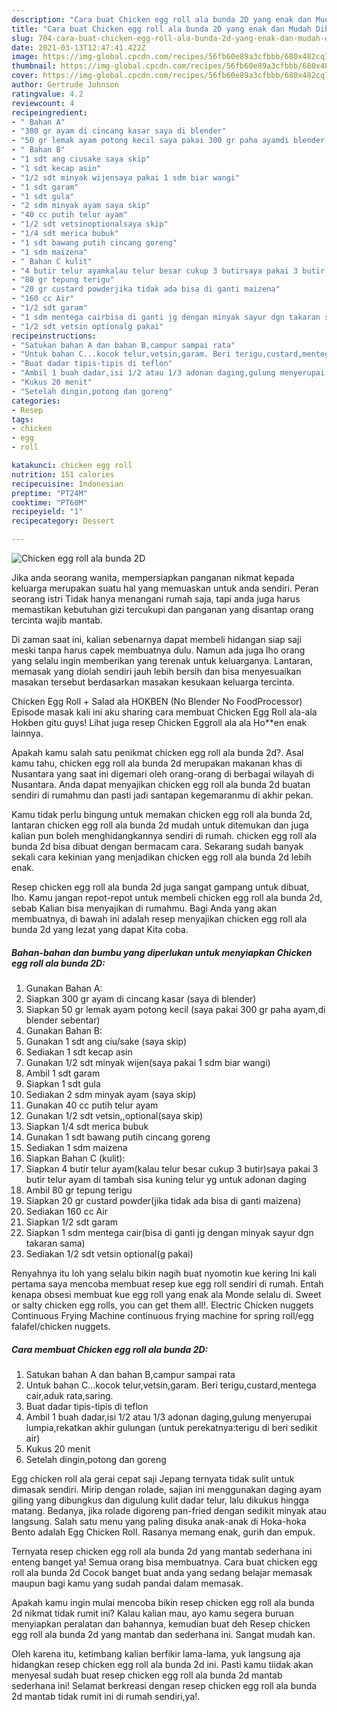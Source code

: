 ```yaml
---
description: "Cara buat Chicken egg roll ala bunda 2D yang enak dan Mudah Dibuat"
title: "Cara buat Chicken egg roll ala bunda 2D yang enak dan Mudah Dibuat"
slug: 704-cara-buat-chicken-egg-roll-ala-bunda-2d-yang-enak-dan-mudah-dibuat
date: 2021-03-13T12:47:41.422Z
image: https://img-global.cpcdn.com/recipes/56fb60e89a3cfbbb/680x482cq70/chicken-egg-roll-ala-bunda-2d-foto-resep-utama.jpg
thumbnail: https://img-global.cpcdn.com/recipes/56fb60e89a3cfbbb/680x482cq70/chicken-egg-roll-ala-bunda-2d-foto-resep-utama.jpg
cover: https://img-global.cpcdn.com/recipes/56fb60e89a3cfbbb/680x482cq70/chicken-egg-roll-ala-bunda-2d-foto-resep-utama.jpg
author: Gertrude Johnson
ratingvalue: 4.2
reviewcount: 4
recipeingredient:
- " Bahan A"
- "300 gr ayam di cincang kasar saya di blender"
- "50 gr lemak ayam potong kecil saya pakai 300 gr paha ayamdi blender sebentar"
- " Bahan B"
- "1 sdt ang ciusake saya skip"
- "1 sdt kecap asin"
- "1/2 sdt minyak wijensaya pakai 1 sdm biar wangi"
- "1 sdt garam"
- "1 sdt gula"
- "2 sdm minyak ayam saya skip"
- "40 cc putih telur ayam"
- "1/2 sdt vetsinoptionalsaya skip"
- "1/4 sdt merica bubuk"
- "1 sdt bawang putih cincang goreng"
- "1 sdm maizena"
- " Bahan C kulit"
- "4 butir telur ayamkalau telur besar cukup 3 butirsaya pakai 3 butir telur ayam di tambah sisa kuning telur yg untuk adonan daging"
- "80 gr tepung terigu"
- "20 gr custard powderjika tidak ada bisa di ganti maizena"
- "160 cc Air"
- "1/2 sdt garam"
- "1 sdm mentega cairbisa di ganti jg dengan minyak sayur dgn takaran sama"
- "1/2 sdt vetsin optionalg pakai"
recipeinstructions:
- "Satukan bahan A dan bahan B,campur sampai rata"
- "Untuk bahan C...kocok telur,vetsin,garam. Beri terigu,custard,mentega cair,aduk rata,saring."
- "Buat dadar tipis-tipis di teflon"
- "Ambil 1 buah dadar,isi 1/2 atau 1/3 adonan daging,gulung menyerupai lumpia,rekatkan akhir gulungan (untuk perekatnya:terigu di beri sedikit air)"
- "Kukus 20 menit"
- "Setelah dingin,potong dan goreng"
categories:
- Resep
tags:
- chicken
- egg
- roll

katakunci: chicken egg roll 
nutrition: 151 calories
recipecuisine: Indonesian
preptime: "PT24M"
cooktime: "PT60M"
recipeyield: "1"
recipecategory: Dessert

---
```



![Chicken egg roll ala bunda 2D](https://img-global.cpcdn.com/recipes/56fb60e89a3cfbbb/680x482cq70/chicken-egg-roll-ala-bunda-2d-foto-resep-utama.jpg)

Jika anda seorang wanita, mempersiapkan panganan nikmat kepada keluarga merupakan suatu hal yang memuaskan untuk anda sendiri. Peran seorang istri Tidak hanya menangani rumah saja, tapi anda juga harus memastikan kebutuhan gizi tercukupi dan panganan yang disantap orang tercinta wajib mantab.

Di zaman  saat ini, kalian sebenarnya dapat membeli hidangan siap saji meski tanpa harus capek membuatnya dulu. Namun ada juga lho orang yang selalu ingin memberikan yang terenak untuk keluarganya. Lantaran, memasak yang diolah sendiri jauh lebih bersih dan bisa menyesuaikan masakan tersebut berdasarkan masakan kesukaan keluarga tercinta. 

Chicken Egg Roll + Salad ala HOKBEN (No Blender No FoodProcessor) Episode masak kali ini aku sharing cara membuat Chicken Egg Roll ala-ala Hokben gitu guys! Lihat juga resep Chicken Eggroll ala ala Ho**en enak lainnya.

Apakah kamu salah satu penikmat chicken egg roll ala bunda 2d?. Asal kamu tahu, chicken egg roll ala bunda 2d merupakan makanan khas di Nusantara yang saat ini digemari oleh orang-orang di berbagai wilayah di Nusantara. Anda dapat menyajikan chicken egg roll ala bunda 2d buatan sendiri di rumahmu dan pasti jadi santapan kegemaranmu di akhir pekan.

Kamu tidak perlu bingung untuk memakan chicken egg roll ala bunda 2d, lantaran chicken egg roll ala bunda 2d mudah untuk ditemukan dan juga kalian pun boleh menghidangkannya sendiri di rumah. chicken egg roll ala bunda 2d bisa dibuat dengan bermacam cara. Sekarang sudah banyak sekali cara kekinian yang menjadikan chicken egg roll ala bunda 2d lebih enak.

Resep chicken egg roll ala bunda 2d juga sangat gampang untuk dibuat, lho. Kamu jangan repot-repot untuk membeli chicken egg roll ala bunda 2d, sebab Kalian bisa menyajikan di rumahmu. Bagi Anda yang akan membuatnya, di bawah ini adalah resep menyajikan chicken egg roll ala bunda 2d yang lezat yang dapat Kita coba.

<!--inarticleads1-->

##### Bahan-bahan dan bumbu yang diperlukan untuk menyiapkan Chicken egg roll ala bunda 2D:

1. Gunakan  Bahan A:
1. Siapkan 300 gr ayam di cincang kasar (saya di blender)
1. Siapkan 50 gr lemak ayam potong kecil (saya pakai 300 gr paha ayam,di blender sebentar)
1. Gunakan  Bahan B:
1. Gunakan 1 sdt ang ciu/sake (saya skip)
1. Sediakan 1 sdt kecap asin
1. Gunakan 1/2 sdt minyak wijen(saya pakai 1 sdm biar wangi)
1. Ambil 1 sdt garam
1. Siapkan 1 sdt gula
1. Sediakan 2 sdm minyak ayam (saya skip)
1. Gunakan 40 cc putih telur ayam
1. Gunakan 1/2 sdt vetsin,,optional(saya skip)
1. Siapkan 1/4 sdt merica bubuk
1. Gunakan 1 sdt bawang putih cincang goreng
1. Sediakan 1 sdm maizena
1. Siapkan  Bahan C (kulit):
1. Siapkan 4 butir telur ayam(kalau telur besar cukup 3 butir)saya pakai 3 butir telur ayam di tambah sisa kuning telur yg untuk adonan daging
1. Ambil 80 gr tepung terigu
1. Siapkan 20 gr custard powder(jika tidak ada bisa di ganti maizena)
1. Sediakan 160 cc Air
1. Siapkan 1/2 sdt garam
1. Siapkan 1 sdm mentega cair(bisa di ganti jg dengan minyak sayur dgn takaran sama)
1. Sediakan 1/2 sdt vetsin optional(g pakai)


Renyahnya itu loh yang selalu bikin nagih buat nyomotin kue kering Ini kali pertama saya mencoba membuat resep kue egg roll sendiri di rumah. Entah kenapa obsesi membuat kue egg roll yang enak ala Monde selalu di. Sweet or salty chicken egg rolls, you can get them all!. Electric Chicken nuggets Continuous Frying Machine continuous frying machine for spring roll/egg falafel/chicken nuggets. 

<!--inarticleads2-->

##### Cara membuat Chicken egg roll ala bunda 2D:

1. Satukan bahan A dan bahan B,campur sampai rata
1. Untuk bahan C...kocok telur,vetsin,garam. Beri terigu,custard,mentega cair,aduk rata,saring.
1. Buat dadar tipis-tipis di teflon
1. Ambil 1 buah dadar,isi 1/2 atau 1/3 adonan daging,gulung menyerupai lumpia,rekatkan akhir gulungan (untuk perekatnya:terigu di beri sedikit air)
1. Kukus 20 menit
1. Setelah dingin,potong dan goreng


Egg chicken roll ala gerai cepat saji Jepang ternyata tidak sulit untuk dimasak sendiri. Mirip dengan rolade, sajian ini menggunakan daging ayam giling yang dibungkus dan digulung kulit dadar telur, lalu dikukus hingga matang. Bedanya, jika rolade digoreng pan-fried dengan sedikit minyak atau langsung. Salah satu menu yang paling disuka anak-anak di Hoka-hoka Bento adalah Egg Chicken Roll. Rasanya memang enak, gurih dan empuk. 

Ternyata resep chicken egg roll ala bunda 2d yang mantab sederhana ini enteng banget ya! Semua orang bisa membuatnya. Cara buat chicken egg roll ala bunda 2d Cocok banget buat anda yang sedang belajar memasak maupun bagi kamu yang sudah pandai dalam memasak.

Apakah kamu ingin mulai mencoba bikin resep chicken egg roll ala bunda 2d nikmat tidak rumit ini? Kalau kalian mau, ayo kamu segera buruan menyiapkan peralatan dan bahannya, kemudian buat deh Resep chicken egg roll ala bunda 2d yang mantab dan sederhana ini. Sangat mudah kan. 

Oleh karena itu, ketimbang kalian berfikir lama-lama, yuk langsung aja hidangkan resep chicken egg roll ala bunda 2d ini. Pasti kamu tiidak akan menyesal sudah buat resep chicken egg roll ala bunda 2d mantab sederhana ini! Selamat berkreasi dengan resep chicken egg roll ala bunda 2d mantab tidak rumit ini di rumah sendiri,ya!.

